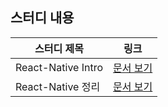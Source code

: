 ## 스터디 내용

|스터디 제목|링크|
|----|----|
|React-Native Intro|[문서 보기](./ReactNative-Intro.md)|
|React-Native 정리|[문서 보기](./ReactNative-Study.md)|


